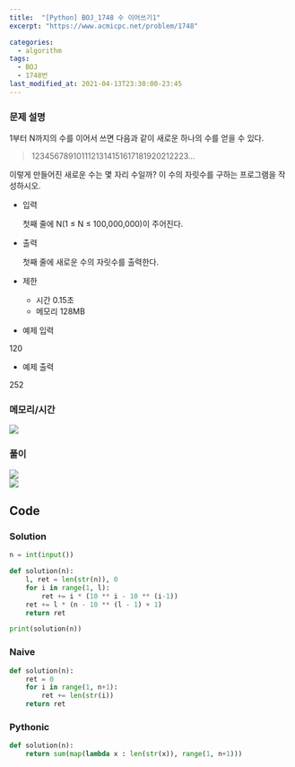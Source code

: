 ```yaml
---
title:  "[Python] BOJ_1748 수 이어쓰기1"
excerpt: "https://www.acmicpc.net/problem/1748"

categories:
  - algorithm
tags:
  - BOJ
  - 1748번
last_modified_at: 2021-04-13T23:30:00-23:45
---
```


### 문제 설명

1부터 N까지의 수를 이어서 쓰면 다음과 같이 새로운 하나의 수를 얻을 수 있다.

> 1234567891011121314151617181920212223...

이렇게 만들어진 새로운 수는 몇 자리 수일까? 이 수의 자릿수를 구하는 프로그램을 작성하시오.

- 입력

    첫째 줄에 N(1 ≤ N ≤ 100,000,000)이 주어진다.

- 출력

    첫째 줄에 새로운 수의 자릿수를 출력한다.

- 제한
    - 시간 0.15초
    - 메모리 128MB
- 예제 입력

120

- 예제 출력

252

### 메모리/시간
![](https://images.velog.io/images/snoo_py/post/d31cd658-2751-47bd-8ab4-ffb3fc66106b/image.png)

### 풀이
![](https://images.velog.io/images/snoo_py/post/0cc53430-8ff6-4437-a56e-d32c12f08a01/image.png)  
![](https://images.velog.io/images/snoo_py/post/54a9829a-4816-4f0b-8b8d-ecc585a5094e/image.png)


## Code

### Solution

```python
n = int(input())

def solution(n):
    l, ret = len(str(n)), 0
    for i in range(1, l):
        ret += i * (10 ** i - 10 ** (i-1))
    ret += l * (n - 10 ** (l - 1) + 1)
    return ret

print(solution(n))
```
### Naive

```python
def solution(n):
	ret = 0
	for i in range(1, n+1):
		ret += len(str(i))
	return ret
```
### Pythonic
```python
def solution(n):
	return sum(map(lambda x : len(str(x)), range(1, n+1)))
```